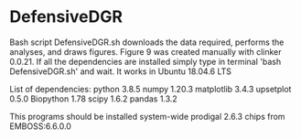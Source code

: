 # DefensiveDGR
Bash script DefensiveDGR.sh downloads the data required, performs the analyses, and draws figures. Figure 9 was created manually with clinker 0.0.21. If all the dependencies are installed simply type in terminal 'bash DefensiveDGR.sh' and wait.
It works in Ubuntu 18.04.6 LTS

List of dependencies:
python 3.8.5
  numpy 1.20.3
  matplotlib 3.4.3
  upsetplot 0.5.0
  Biopython 1.78
  scipy 1.6.2
  pandas 1.3.2

This programs should be installed system-wide
prodigal 2.6.3
chips from EMBOSS:6.6.0.0
